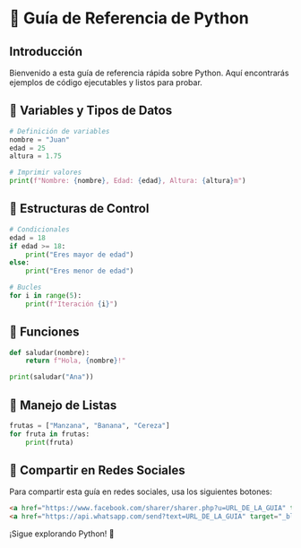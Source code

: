 # 📌 Guía de Referencia de Python

## Introducción
Bienvenido a esta guía de referencia rápida sobre Python. Aquí encontrarás ejemplos de código ejecutables y listos para probar.

## 🔹 Variables y Tipos de Datos
```python
# Definición de variables
nombre = "Juan"
edad = 25
altura = 1.75

# Imprimir valores
print(f"Nombre: {nombre}, Edad: {edad}, Altura: {altura}m")
```

## 🔹 Estructuras de Control
```python
# Condicionales
edad = 18
if edad >= 18:
    print("Eres mayor de edad")
else:
    print("Eres menor de edad")
```

```python
# Bucles
for i in range(5):
    print(f"Iteración {i}")
```

## 🔹 Funciones
```python
def saludar(nombre):
    return f"Hola, {nombre}!"

print(saludar("Ana"))
```

## 🔹 Manejo de Listas
```python
frutas = ["Manzana", "Banana", "Cereza"]
for fruta in frutas:
    print(fruta)
```

## 📢 Compartir en Redes Sociales
Para compartir esta guía en redes sociales, usa los siguientes botones:

```html
<a href="https://www.facebook.com/sharer/sharer.php?u=URL_DE_LA_GUIA" target="_blank">Compartir en Facebook</a>
<a href="https://api.whatsapp.com/send?text=URL_DE_LA_GUIA" target="_blank">Compartir en WhatsApp</a>
```

¡Sigue explorando Python! 🚀
